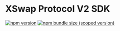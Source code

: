 # XSwap Protocol V2 SDK

[![npm version](https://img.shields.io/npm/v/@x-swap-protocol/v2-sdk/latest.svg)](https://www.npmjs.com/package/@x-swap-protocol/v2-sdk/v/latest)
[![npm bundle size (scoped version)](https://img.shields.io/bundlephobia/minzip/@x-swap-protocol/v2-sdk/latest.svg)](https://bundlephobia.com/result?p=@x-swap-protocol/v2-sdk@latest)

